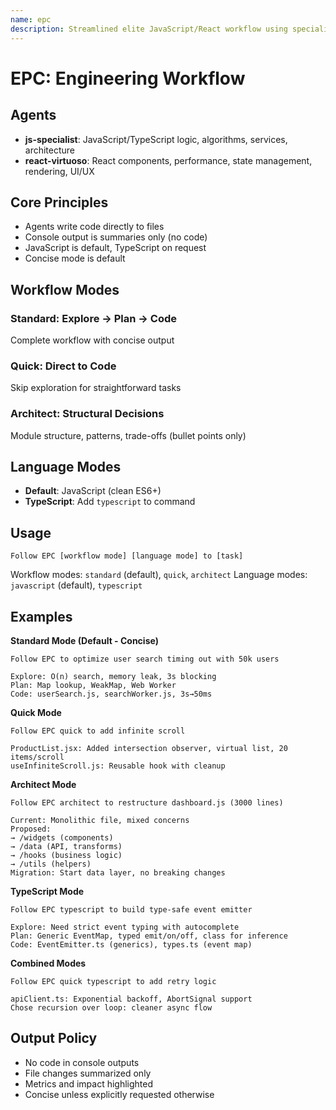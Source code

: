 ```yaml
---
name: epc
description: Streamlined elite JavaScript/React workflow using specialized agents. Executes tasks via Explore → Plan → Code. Concise by default.
---
```


# EPC: Engineering Workflow

## Agents

- **js-specialist**: JavaScript/TypeScript logic, algorithms, services, architecture
- **react-virtuoso**: React components, performance, state management, rendering, UI/UX

## Core Principles
- Agents write code directly to files
- Console output is summaries only (no code)
- JavaScript is default, TypeScript on request
- Concise mode is default

## Workflow Modes

### Standard: Explore → Plan → Code
Complete workflow with concise output

### Quick: Direct to Code
Skip exploration for straightforward tasks

### Architect: Structural Decisions
Module structure, patterns, trade-offs (bullet points only)

## Language Modes
- **Default**: JavaScript (clean ES6+)
- **TypeScript**: Add `typescript` to command

## Usage

```
Follow EPC [workflow mode] [language mode] to [task]
```

Workflow modes: `standard` (default), `quick`, `architect`
Language modes: `javascript` (default), `typescript`

## Examples

**Standard Mode (Default - Concise)**
```
Follow EPC to optimize user search timing out with 50k users

Explore: O(n) search, memory leak, 3s blocking
Plan: Map lookup, WeakMap, Web Worker
Code: userSearch.js, searchWorker.js, 3s→50ms
```

**Quick Mode**
```
Follow EPC quick to add infinite scroll

ProductList.jsx: Added intersection observer, virtual list, 20 items/scroll
useInfiniteScroll.js: Reusable hook with cleanup
```

**Architect Mode**
```
Follow EPC architect to restructure dashboard.js (3000 lines)

Current: Monolithic file, mixed concerns
Proposed:
→ /widgets (components)
→ /data (API, transforms)
→ /hooks (business logic)
→ /utils (helpers)
Migration: Start data layer, no breaking changes
```

**TypeScript Mode**
```
Follow EPC typescript to build type-safe event emitter

Explore: Need strict event typing with autocomplete
Plan: Generic EventMap, typed emit/on/off, class for inference
Code: EventEmitter.ts (generics), types.ts (event map)
```

**Combined Modes**
```
Follow EPC quick typescript to add retry logic

apiClient.ts: Exponential backoff, AbortSignal support
Chose recursion over loop: cleaner async flow
```

## Output Policy
- No code in console outputs
- File changes summarized only
- Metrics and impact highlighted
- Concise unless explicitly requested otherwise
